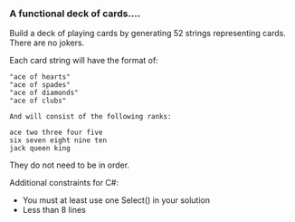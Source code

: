 ### A functional deck of cards....

Build a deck of playing cards by generating 52 strings representing cards. There are no jokers.

Each card string will have the format of:
```
"ace of hearts"
"ace of spades"
"ace of diamonds"
"ace of clubs"

And will consist of the following ranks:

ace two three four five
six seven eight nine ten
jack queen king
```
They do not need to be in order.

Additional constraints for C#:

* You must at least use one Select() in your solution
* Less than 8 lines

